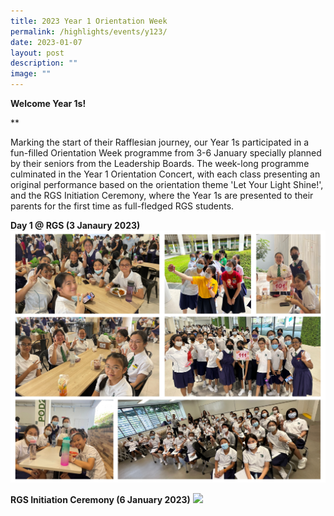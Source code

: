 ```yaml
---
title: 2023 Year 1 Orientation Week
permalink: /highlights/events/y123/
date: 2023-01-07
layout: post
description: ""
image: ""
---
```

**Welcome Year 1s!**

**

Marking the start of their Rafflesian journey, our Year 1s participated in a fun-filled Orientation Week programme from 3-6 January specially planned by their seniors from the Leadership Boards. The week-long programme culminated in the Year 1 Orientation Concert, with each class presenting an original performance based on the orientation theme 'Let Your Light Shine!', and the RGS Initiation Ceremony, where the Year 1s are presented to their parents for the first time as full-fledged RGS students.

**Day 1 @ RGS (3 Janaury 2023)**
![](/images/y1%20-%20rgs%20day%201%20final.jpg)



**RGS Initiation Ceremony (6 January 2023)**
![](/images/y1%20-%20rgs%20initiation.png)